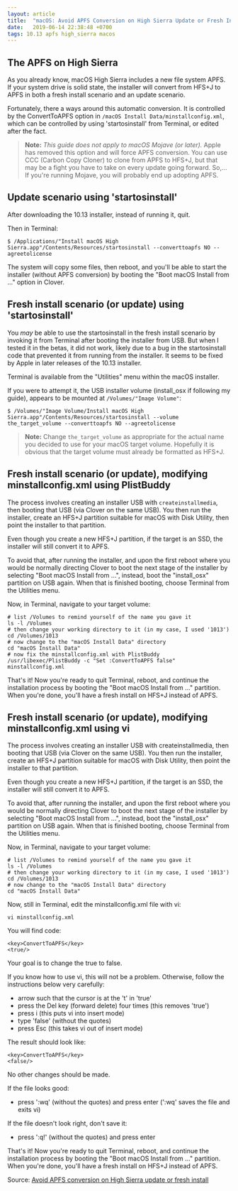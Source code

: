 ```yaml
---
layout: article
title:  "macOS: Avoid APFS Conversion on High Sierra Update or Fresh Install"
date:   2019-06-14 22:38:48 +0700
tags: 10.13 apfs high_sierra macos
---
```


## The APFS on High Sierra

As you already know, macOS High Sierra includes a new file system APFS. If your system drive is solid state, the installer will convert from HFS+J to APFS in both a fresh install scenario and an update scenario.

Fortunately, there a ways around this automatic conversion. It is controlled by the ConvertToAPFS option in `/macOS Install Data/minstallconfig.xml`, which can be controlled by using 'startosinstall' from Terminal, or edited after the fact.

> **Note:** _This guide does not apply to macOS Mojave (or later)._ Apple has removed this option and will force APFS conversion. You can use CCC (Carbon Copy Cloner) to clone from APFS to HFS+J, but that may be a fight you have to take on every update going forward. So,... If you're running Mojave, you will probably end up adopting APFS.

## Update scenario using 'startosinstall'

After downloading the 10.13 installer, instead of running it, quit.

Then in Terminal:

```
$ /Applications/"Install macOS High Sierra.app"/Contents/Resources/startosinstall --converttoapfs NO --agreetolicense
```

The system will copy some files, then reboot, and you'll be able to start the installer (without APFS conversion) by booting the "Boot macOS Install from ..." option in Clover.

## Fresh install scenario (or update) using 'startosinstall'

You _may_ be able to use the startosinstall in the fresh install scenario by invoking it from Terminal after booting the installer from USB. But when I tested it in the betas, it did not work, likely due to a bug in the startosinstall code that prevented it from running from the installer. It seems to be fixed by Apple in later releases of the 10.13 installer.

Terminal is available from the "Utilities" menu within the macOS installer.

If you were to attempt it, the USB installer volume (install_osx if following my guide), appears to be mounted at `/Volumes/"Image Volume"`:

```
$ /Volumes/"Image Volume/Install macOS High Sierra.app"/Contents/Resources/startosinstall --volume the_target_volume --converttoapfs NO --agreetolicense
```

> **Note:** Change `the_target_volume` as appropriate for the actual name you decided to use for your macOS target volume. Hopefully it is obvious that the target volume must already be formatted as HFS+J.

## Fresh install scenario (or update), modifying minstallconfig.xml using PlistBuddy

The process involves creating an installer USB with `createinstallmedia`, then booting that USB (via Clover on the same USB). You then run the installer, create an HFS+J partition suitable for macOS with Disk Utility, then point the installer to that partition.

Even though you create a new HFS+J partition, if the target is an SSD, the installer will still convert it to APFS.

To avoid that, after running the installer, and upon the first reboot where you would be normally directing Clover to boot the next stage of the installer by selecting "Boot macOS Install from ...", instead, boot the "install_osx" partition on USB again. When that is finished booting, choose Terminal from the Utilities menu.

Now, in Terminal, navigate to your target volume:

```
# list /Volumes to remind yourself of the name you gave it
ls -l /Volumes
# then change your working directory to it (in my case, I used '1013')
cd /Volumes/1013
# now change to the "macOS Install Data" directory
cd "macOS Install Data"
# now fix the minstallconfig.xml with PlistBuddy
/usr/libexec/PlistBuddy -c "Set :ConvertToAPFS false" minstallconfig.xml
```

That's it! Now you're ready to quit Terminal, reboot, and continue the installation process by booting the "Boot macOS Install from ..." partition. When you're done, you'll have a fresh install on HFS+J instead of APFS.

## Fresh install scenario (or update), modifying minstallconfig.xml using vi

The process involves creating an installer USB with createinstallmedia, then booting that USB (via Clover on the same USB). You then run the installer, create an HFS+J partition suitable for macOS with Disk Utility, then point the installer to that partition.

Even though you create a new HFS+J partition, if the target is an SSD, the installer will still convert it to APFS.

To avoid that, after running the installer, and upon the first reboot where you would be normally directing Clover to boot the next stage of the installer by selecting "Boot macOS Install from ...", instead, boot the "install_osx" partition on USB again. When that is finished booting, choose Terminal from the Utilities menu.

Now, in Terminal, navigate to your target volume:

```
# list /Volumes to remind yourself of the name you gave it
ls -l /Volumes
# then change your working directory to it (in my case, I used '1013')
cd /Volumes/1013
# now change to the "macOS Install Data" directory
cd "macOS Install Data"
```

Now, still in Terminal, edit the minstallconfig.xml file with vi:

```
vi minstallconfig.xml
```

You will find code:

```
<key>ConvertToAPFS</key>
<true/>
```

Your goal is to change the true to false.

If you know how to use vi, this will not be a problem. Otherwise, follow the instructions below very carefully:
- arrow such that the cursor is at the 't' in 'true'
- press the Del key (forward delete) four times (this removes 'true')
- press i (this puts vi into insert mode)
- type 'false' (without the quotes)
- press Esc (this takes vi out of insert mode)

The result should look like:

```
<key>ConvertToAPFS</key>
<false/>
```

No other changes should be made.

If the file looks good:
- press ':wq' (without the quotes) and press enter (':wq' saves the file and exits vi)

If the file doesn't look right, don't save it:
- press ':q!' (without the quotes) and press enter

That's it! Now you're ready to quit Terminal, reboot, and continue the installation process by booting the "Boot macOS Install from ..." partition. When you're done, you'll have a fresh install on HFS+J instead of APFS.


Source: [Avoid APFS conversion on High Sierra update or fresh install](https://www.tonymacx86.com/threads/guide-avoid-apfs-conversion-on-high-sierra-update-or-fresh-install.232855/)
